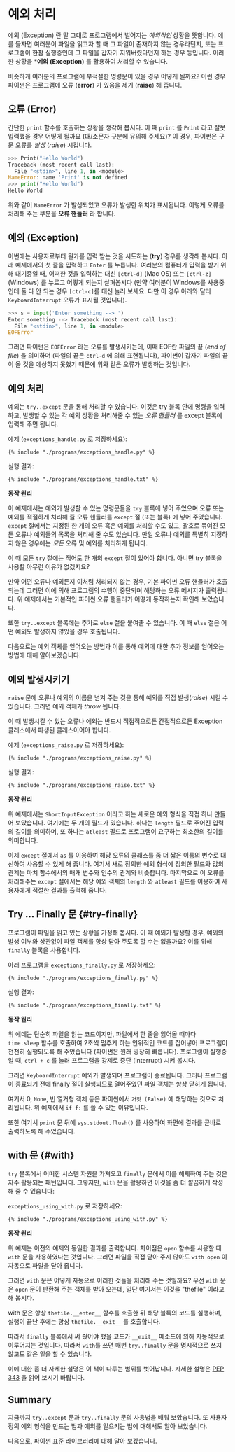 # 예외 처리

예외 (Exception) 란 말 그대로 프로그램에서 벌어지는 _예외적인_ 상황을 뜻합니다. 예를 들자면 여러분이 파일을 읽고자 할 때 그 파일이 존재하지 않는 경우라던지, 또는 프로그램이 한참 실행중인데 그 파일을 갑자기 지워버렸다던지 하는 경우 등입니다. 이러한 상황을 ***예외 (Exception)** 를 활용하여 처리할 수 있습니다.

비슷하게 여러분의 프로그램에 부적절한 명령문이 있을 경우 어떻게 될까요? 이런 경우 파이썬은 프로그램에 오류 (**error**) 가 있음을 제기 (**raise**) 해 줍니다.

## 오류 (Error)

간단한 `print` 함수를 호출하는 상황을 생각해 봅시다. 이 때 `print` 를 `Print` 라고 잘못 입력했을 경우 어떻게 될까요 (대/소문자 구분에 유의해 주세요)? 이 경우, 파이썬은 구문 오류를 _발생_ (_raise_) 시킵니다.

```python
>>> Print("Hello World")
Traceback (most recent call last):
  File "<stdin>", line 1, in <module>
NameError: name 'Print' is not defined
>>> print("Hello World")
Hello World
```

위와 같이 `NameError` 가 발생되었고 오류가 발생한 위치가 표시됩니다. 이렇게 오류를 처리해 주는 부분을 **오류 핸들러** 라 합니다.

## 예외 (Exception)

이번에는 사용자로부터 뭔가를 입력 받는 것을 시도하는 (**try**) 경우를 생각해 봅시다. 아래 예제에서의 첫 줄을 입력하고 `Enter` 를 누릅니다. 여러분의 컴퓨터가 입력을 받기 위해 대기중일 때, 어떠한 것을 입력하는 대신 `[ctrl-d]` (Mac OS) 또는 `[ctrl-z]` (Windows) 를 누르고 어떻게 되는지 살펴봅시다 (만약 여러분이 Windows를 사용중인데 둘 다 안 되는 경우 `[ctrl-c]`를 대신 눌러 보세요. 다만 이 경우 아래와 달리 `KeyboardInterrupt` 오류가 표시될 것입니다).

```python
>>> s = input('Enter something --> ')
Enter something --> Traceback (most recent call last):
  File "<stdin>", line 1, in <module>
EOFError
```

그러면 파이썬은 `EOFError` 라는 오류를 발생시키는데, 이때 EOF란 파일의 끝 (*end of file*) 을 의미하며 (파일의 끝은 `ctrl-d` 에 의해 표현됩니다), 파이썬이 갑자기 파일의 끝이 올 것을 예상하지 못했기 때문에 위와 같은 오류가 발생하는 것입니다.

## 예외 처리

예외는 `try..except` 문을 통해 처리할 수 있습니다. 이것은 try 블록 안에 명령을 입력하고, 발생할 수 있는 각 예외 상황을 처리해줄 수 있는 _오류 핸들러_ 를 except 블록에 입력해 주면 됩니다.

예제 (`exceptions_handle.py` 로 저장하세요):

<pre><code class="lang-python">{% include "./programs/exceptions_handle.py" %}</code></pre>

실행 결과:

<pre><code>{% include "./programs/exceptions_handle.txt" %}</code></pre>

**동작 원리**

이 예제에서는 예외가 발생할 수 있는 명령문들을 `try` 블록에 넣어 주었으며 오류 또는 예외를 적절하게 처리해 줄 오류 핸들러를 `except` 절 (또는 블록) 에 넣어 주었습니다. `except` 절에서는 지정된 한 개의 오류 혹은 예외를 처리할 수도 있고, 괄호로 묶여진 모든 오류나 예외들의 목록을 처리해 줄 수도 있습니다. 만일 오류나 예외를 특별히 지정하지 않은 경우에는 _모든_ 오류 및 예외를 처리하게 됩니다.

이 때 모든 `try` 절에는 적어도 한 개의 `except` 절이 있어야 합니다. 아니면 try 블록을 사용할 아무런 이유가 없겠지요?

만약 어떤 오류나 예외든지 이처럼 처리되지 않는 경우, 기본 파이썬 오류 핸들러가 호출되는데 그러면 이에 의해 프로그램의 수행이 중단되며 해당하는 오류 메시지가 출력됩니다. 위 예제에서는 기본적인 파이썬 오류 핸들러가 어떻게 동작하는지 확인해 보았습니다.

또한 `try..except` 블록에는 추가로 `else` 절을 붙여줄 수 있습니다. 이 때 `else` 절은 어떤 예외도 발생하지 않았을 경우 호출됩니다.

다음으로는 예외 객체를 얻어오는 방법과 이를 통해 예외에 대한 추가 정보를 얻어오는 방법에 대해 알아보겠습니다.

## 예외 발생시키기

`raise` 문에 오류나 예외의 이름을 넘겨 주는 것을 통해 예외를 직접 발생(_raise_) 시킬 수 있습니다. 그러면 예외 객체가 _throw_ 됩니다.

이 때 발생시킬 수 있는 오류나 예외는 반드시 직접적으로든 간접적으로든 Exception 클래스에서 파생된 클래스이어야 합니다.

예제 (`exceptions_raise.py` 로 저장하세요):

<pre><code class="lang-python">{% include "./programs/exceptions_raise.py" %}</code></pre>

실행 결과:

<pre><code>{% include "./programs/exceptions_raise.txt" %}</code></pre>

**동작 원리**

위 예제에서는 `ShortInputException` 이라고 하는 새로운 예외 형식을 직접 하나 만들어 보았습니다. 여기에는 두 개의 필드가 있습니다. 하나는 `length` 필드로 주어진 입력의 길이를 의미하며, 또 하나는 `atleast` 필드로 프로그램이 요구하는 최소한의 길이를 의미합니다.

이제 `except` 절에서 `as` 를 이용하여 해당 오류의 클래스를 좀 더 짧은 이름의 변수로 대신하여 사용할 수 있게 해 줍니다. 여기서 새로 정의한 예외 형식에 정의한 필드와 값의 관계는 마치 함수에서의 매개 변수와 인수의 관계와 비슷합니다. 마지막으로 이 오류를 처리해주는 `except` 절에서는 해당 예외 객체의 `length` 와 `atleast` 필드를 이용하여 사용자에게 적절한 결과를 출력해 줍니다.

## Try ... Finally 문 {#try-finally}

프로그램이 파일을 읽고 있는 상황을 가정해 봅시다. 이 때 예외가 발생할 경우, 예외의 발생 여부와 상관없이 파일 객체를 항상 닫아 주도록 할 수는 없을까요? 이를 위해 `finally` 블록을 사용합니다.

아래 프로그램을 `exceptions_finally.py` 로 저장하세요:

<pre><code class="lang-python">{% include "./programs/exceptions_finally.py" %}</code></pre>

실행 결과:

<pre><code>{% include "./programs/exceptions_finally.txt" %}</code></pre>

**동작 원리**

위 예데는 단순히 파일을 읽는 코드이지만, 파일에서 한 줄을 읽어올 때마다 `time.sleep` 함수를 호출하여 2초씩 멈추게 하는 인위적인 코드를 집어넣어 프로그램이 천천히 실행되도록 해 주었습니다 (파이썬은 원래 굉장히 빠릅니다). 프로그램이 실행중일 때, `ctrl + c` 를 눌러 프로그램을 강제로 중단 (interrupt) 시켜 봅시다.

그러면 `KeyboardInterrupt` 예외가 발생되며 프로그램이 종료됩니다. 그러나 프로그램이 종료되기 전에 finally 절이 실행되므로 열어주었던 파일 객체는 항상 닫히게 됩니다.

여기서 0, `None`, 빈 열거형 객체 등은 파이썬에서 `거짓 (False)` 에 해당하는 것으로 처리됩니다. 위 예제에서 `if f:` 를 쓸 수 있는 이유입니다.

또한 여기서 `print` 문 뒤에 `sys.stdout.flush()` 를 사용하여 화면에 결과를 곧바로 출력하도록 해 주었습니다.

## with 문 {#with}

`try` 블록에서 어떠한 시스템 자원을 가져오고 `finally` 문에서 이를 해제하여 주는 것은 자주 활용되는 패턴입니다. 그렇지만, `with` 문을 활용하면 이것을 좀 더 깔끔하게 작성해 줄 수 있습니다:

`exceptions_using_with.py` 로 저장하세요:

<pre><code class="lang-python">{% include "./programs/exceptions_using_with.py" %}</code></pre>

**동작 원리**

위 예제는 이전의 예제와 동일한 결과를 출력합니다. 차이점은 `open` 함수를 사용할 때 `with` 문을 사용하였다는 것입니다. 그러면 파일을 직접 닫아 주지 않아도 `with open` 이 자동으로 파일을 닫아 줍니다.

그러면 `with` 문은 어떻게 자동으로 이러한 것들을 처리해 주는 것일까요? 우선 `with` 문은 `open` 문이 반환해 주는 객체를 받아 오는데, 일단 여기서는 이것을 "thefile" 이라고 해 봅시다.

with 문은 항상 `thefile.__enter__` 함수를 호출한 뒤 해당 블록의 코드를 실행하며, 실행이 끝난 후에는 항상 `thefile.__exit__` 를 호출합니다.

따라서 `finally` 블록에서 써 줬어야 했을 코드가 `__exit__` 메소드에 의해 자동적으로 이루어지는 것입니다. 따라서 `with`를 쓰면 매번 `try..finally` 문을 명시적으로 쓰지 않고도 같은 일을 할 수 있습니다.

이에 대한 좀 더 자세한 설명은 이 책이 다루는 범위를 벗어납니다. 자세한 설명은 [PEP 343](http://www.python.org/dev/peps/pep-0343/) 을 읽어 보시기 바랍니다.

## Summary

지금까지 `try..except` 문과 `try..finally` 문의 사용법을 배워 보았습니다. 또 사용자 정의 예외 형식을 만드는 법과 예외를 일으키는 법에 대해서도 알아 보았습니다.

다음으로, 파이썬 표준 라이브러리에 대해 알아 보겠습니다.
